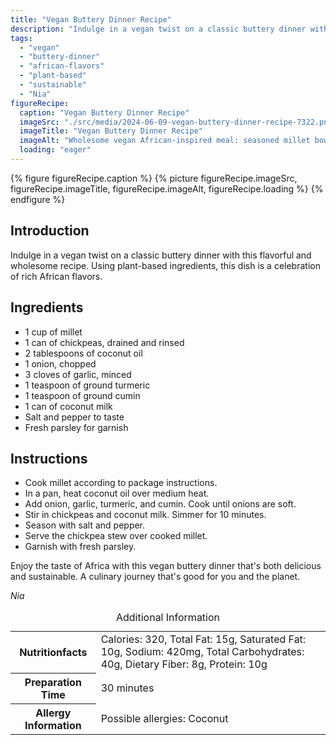 ```yaml
---
title: "Vegan Buttery Dinner Recipe"
description: "Indulge in a vegan twist on a classic buttery dinner with this flavorful and wholesome recipe. A celebration of rich African flavors in a sustainable plant-based dish."
tags:
  - "vegan"
  - "buttery-dinner"
  - "african-flavors"
  - "plant-based"
  - "sustainable"
  - "Nia"
figureRecipe: 
  caption: "Vegan Buttery Dinner Recipe"
  imageSrc: "./src/media/2024-06-09-vegan-buttery-dinner-recipe-7322.png"
  imageTitle: "Vegan Buttery Dinner Recipe"
  imageAlt: "Wholesome vegan African-inspired meal: seasoned millet bowl with chickpea stew, topped with fresh parsley leaves on minimalistic table setting."
  loading: "eager"
---
```


{% figure figureRecipe.caption %}
{% picture figureRecipe.imageSrc, figureRecipe.imageTitle, figureRecipe.imageAlt, figureRecipe.loading %}
{% endfigure %}

## Introduction

Indulge in a vegan twist on a classic buttery dinner with this flavorful and wholesome recipe. Using plant-based ingredients, this dish is a celebration of rich African flavors.

## Ingredients

- 1 cup of millet
- 1 can of chickpeas, drained and rinsed
- 2 tablespoons of coconut oil
- 1 onion, chopped
- 3 cloves of garlic, minced
- 1 teaspoon of ground turmeric
- 1 teaspoon of ground cumin
- 1 can of coconut milk
- Salt and pepper to taste
- Fresh parsley for garnish

## Instructions

- Cook millet according to package instructions.
- In a pan, heat coconut oil over medium heat.
- Add onion, garlic, turmeric, and cumin. Cook until onions are soft.
- Stir in chickpeas and coconut milk. Simmer for 10 minutes.
- Season with salt and pepper.
- Serve the chickpea stew over cooked millet.
- Garnish with fresh parsley.

Enjoy the taste of Africa with this vegan buttery dinner that's both delicious and sustainable. A culinary journey that's good for you and the planet.

*Nia*

<table><caption class='sr-only'>Additional Information</caption><tr><th>Nutritionfacts</th><td>Calories: 320, Total Fat: 15g, Saturated Fat: 10g, Sodium: 420mg, Total Carbohydrates: 40g, Dietary Fiber: 8g, Protein: 10g&nbsp;</td></tr><tr><th>Preparation Time</th><td>30 minutes&nbsp;</td></tr><tr><th>Allergy Information</th><td>Possible allergies: Coconut&nbsp;</td></tr></table>

